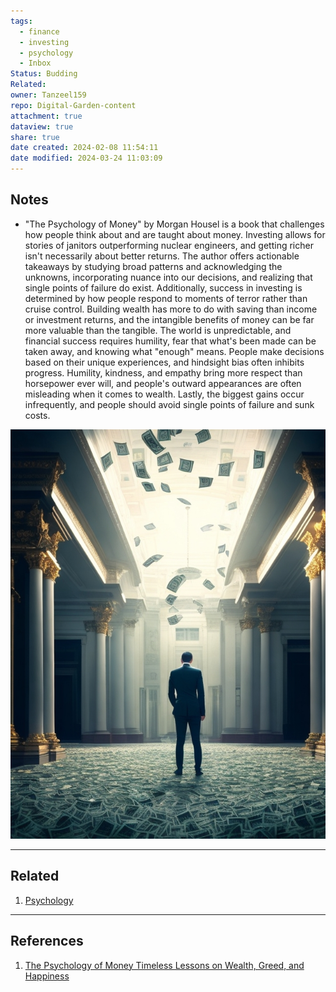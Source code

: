 ```yaml
---
tags:
  - finance
  - investing
  - psychology
  - Inbox
Status: Budding
Related: 
owner: Tanzeel159
repo: Digital-Garden-content
attachment: true
dataview: true
share: true
date created: 2024-02-08 11:54:11
date modified: 2024-03-24 11:03:09
---
```

## Notes
- "The Psychology of Money" by Morgan Housel is a book that challenges how people think about and are taught about money. Investing allows for stories of janitors outperforming nuclear engineers, and getting richer isn't necessarily about better returns. The author offers actionable takeaways by studying broad patterns and acknowledging the unknowns, incorporating nuance into our decisions, and realizing that single points of failure do exist. Additionally, success in investing is determined by how people respond to moments of terror rather than cruise control. Building wealth has more to do with saving than income or investment returns, and the intangible benefits of money can be far more valuable than the tangible. The world is unpredictable, and financial success requires humility, fear that what's been made can be taken away, and knowing what "enough" means. People make decisions based on their unique experiences, and hindsight bias often inhibits progress. Humility, kindness, and empathy bring more respect than horsepower ever will, and people's outward appearances are often misleading when it comes to wealth. Lastly, the biggest gains occur infrequently, and people should avoid single points of failure and sunk costs.

![300](./Attachments/Pasted%20image%2020230604083158.png)

---

## Related

1) [Psychology](./Psychology.md#)

---
## References

1) [The Psychology of Money Timeless Lessons on Wealth, Greed, and Happiness](The%20Psychology%20of%20Money%20Timeless%20Lessons%20on%20Wealth,%20Greed,%20and%20Happiness.md)